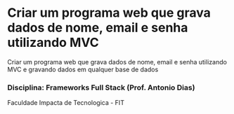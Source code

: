 # Criar um programa web que grava dados de nome, email e senha utilizando MVC

Criar um programa web que grava dados de nome, email e senha utilizando MVC e gravando dados em qualquer base de dados

<h3>Disciplina: Frameworks Full Stack (Prof. Antonio Dias)</h3>

Faculdade Impacta de Tecnologica - FIT
